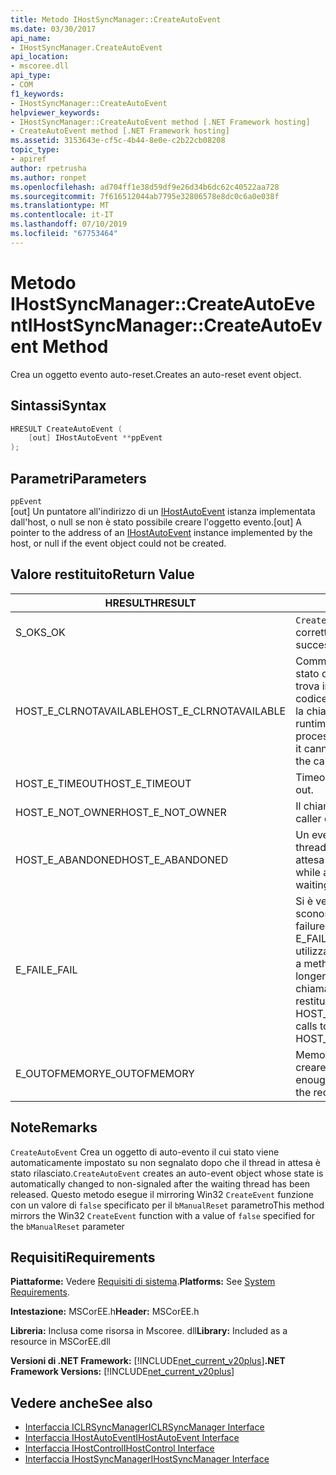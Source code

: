 ```yaml
---
title: Metodo IHostSyncManager::CreateAutoEvent
ms.date: 03/30/2017
api_name:
- IHostSyncManager.CreateAutoEvent
api_location:
- mscoree.dll
api_type:
- COM
f1_keywords:
- IHostSyncManager::CreateAutoEvent
helpviewer_keywords:
- IHostSyncManager::CreateAutoEvent method [.NET Framework hosting]
- CreateAutoEvent method [.NET Framework hosting]
ms.assetid: 3153643e-cf5c-4b44-8e0e-c2b22cb08208
topic_type:
- apiref
author: rpetrusha
ms.author: ronpet
ms.openlocfilehash: ad704ff1e38d59df9e26d34b6dc62c40522aa728
ms.sourcegitcommit: 7f616512044ab7795e32806578e8dc0c6a0e038f
ms.translationtype: MT
ms.contentlocale: it-IT
ms.lasthandoff: 07/10/2019
ms.locfileid: "67753464"
---
```

# <a name="ihostsyncmanagercreateautoevent-method"></a><span data-ttu-id="66e4b-102">Metodo IHostSyncManager::CreateAutoEvent</span><span class="sxs-lookup"><span data-stu-id="66e4b-102">IHostSyncManager::CreateAutoEvent Method</span></span>
<span data-ttu-id="66e4b-103">Crea un oggetto evento auto-reset.</span><span class="sxs-lookup"><span data-stu-id="66e4b-103">Creates an auto-reset event object.</span></span>  
  
## <a name="syntax"></a><span data-ttu-id="66e4b-104">Sintassi</span><span class="sxs-lookup"><span data-stu-id="66e4b-104">Syntax</span></span>  
  
```cpp  
HRESULT CreateAutoEvent (  
    [out] IHostAutoEvent **ppEvent  
);  
```  
  
## <a name="parameters"></a><span data-ttu-id="66e4b-105">Parametri</span><span class="sxs-lookup"><span data-stu-id="66e4b-105">Parameters</span></span>  
 `ppEvent`  
 <span data-ttu-id="66e4b-106">[out] Un puntatore all'indirizzo di un [IHostAutoEvent](../../../../docs/framework/unmanaged-api/hosting/ihostautoevent-interface.md) istanza implementata dall'host, o null se non è stato possibile creare l'oggetto evento.</span><span class="sxs-lookup"><span data-stu-id="66e4b-106">[out] A pointer to the address of an [IHostAutoEvent](../../../../docs/framework/unmanaged-api/hosting/ihostautoevent-interface.md) instance implemented by the host, or null if the event object could not be created.</span></span>  
  
## <a name="return-value"></a><span data-ttu-id="66e4b-107">Valore restituito</span><span class="sxs-lookup"><span data-stu-id="66e4b-107">Return Value</span></span>  
  
|<span data-ttu-id="66e4b-108">HRESULT</span><span class="sxs-lookup"><span data-stu-id="66e4b-108">HRESULT</span></span>|<span data-ttu-id="66e4b-109">Descrizione</span><span class="sxs-lookup"><span data-stu-id="66e4b-109">Description</span></span>|  
|-------------|-----------------|  
|<span data-ttu-id="66e4b-110">S_OK</span><span class="sxs-lookup"><span data-stu-id="66e4b-110">S_OK</span></span>|<span data-ttu-id="66e4b-111">`CreateAutoEvent` stato restituito correttamente.</span><span class="sxs-lookup"><span data-stu-id="66e4b-111">`CreateAutoEvent` returned successfully.</span></span>|  
|<span data-ttu-id="66e4b-112">HOST_E_CLRNOTAVAILABLE</span><span class="sxs-lookup"><span data-stu-id="66e4b-112">HOST_E_CLRNOTAVAILABLE</span></span>|<span data-ttu-id="66e4b-113">Common language runtime (CLR) non è stato caricato in un processo oppure si trova in uno stato in cui non può eseguire codice gestito o elaborare correttamente la chiamata.</span><span class="sxs-lookup"><span data-stu-id="66e4b-113">The common language runtime (CLR) has not been loaded into a process, or the CLR is in a state in which it cannot run managed code or process the call successfully.</span></span>|  
|<span data-ttu-id="66e4b-114">HOST_E_TIMEOUT</span><span class="sxs-lookup"><span data-stu-id="66e4b-114">HOST_E_TIMEOUT</span></span>|<span data-ttu-id="66e4b-115">Timeout della chiamata.</span><span class="sxs-lookup"><span data-stu-id="66e4b-115">The call timed out.</span></span>|  
|<span data-ttu-id="66e4b-116">HOST_E_NOT_OWNER</span><span class="sxs-lookup"><span data-stu-id="66e4b-116">HOST_E_NOT_OWNER</span></span>|<span data-ttu-id="66e4b-117">Il chiamante non possiede il blocco.</span><span class="sxs-lookup"><span data-stu-id="66e4b-117">The caller does not own the lock.</span></span>|  
|<span data-ttu-id="66e4b-118">HOST_E_ABANDONED</span><span class="sxs-lookup"><span data-stu-id="66e4b-118">HOST_E_ABANDONED</span></span>|<span data-ttu-id="66e4b-119">Un evento è stato annullato durante un thread bloccato o fiber è rimasta in attesa su di esso.</span><span class="sxs-lookup"><span data-stu-id="66e4b-119">An event was canceled while a blocked thread or fiber was waiting on it.</span></span>|  
|<span data-ttu-id="66e4b-120">E_FAIL</span><span class="sxs-lookup"><span data-stu-id="66e4b-120">E_FAIL</span></span>|<span data-ttu-id="66e4b-121">Si è verificato un errore irreversibile sconosciuto.</span><span class="sxs-lookup"><span data-stu-id="66e4b-121">An unknown catastrophic failure occurred.</span></span> <span data-ttu-id="66e4b-122">Quando un metodo di E_FAIL viene restituito, CLR non è più utilizzabile all'interno del processo.</span><span class="sxs-lookup"><span data-stu-id="66e4b-122">When a method returns E_FAIL, the CLR is no longer usable within the process.</span></span> <span data-ttu-id="66e4b-123">Le chiamate successive ai metodi di hosting restituiranno HOST_E_CLRNOTAVAILABLE.</span><span class="sxs-lookup"><span data-stu-id="66e4b-123">Subsequent calls to hosting methods return HOST_E_CLRNOTAVAILABLE.</span></span>|  
|<span data-ttu-id="66e4b-124">E_OUTOFMEMORY</span><span class="sxs-lookup"><span data-stu-id="66e4b-124">E_OUTOFMEMORY</span></span>|<span data-ttu-id="66e4b-125">Memoria insufficiente era disponibile per creare l'oggetto evento richiesto.</span><span class="sxs-lookup"><span data-stu-id="66e4b-125">Not enough memory was available to create the requested event object.</span></span>|  
  
## <a name="remarks"></a><span data-ttu-id="66e4b-126">Note</span><span class="sxs-lookup"><span data-stu-id="66e4b-126">Remarks</span></span>  
 <span data-ttu-id="66e4b-127">`CreateAutoEvent` Crea un oggetto di auto-evento il cui stato viene automaticamente impostato su non segnalato dopo che il thread in attesa è stato rilasciato.</span><span class="sxs-lookup"><span data-stu-id="66e4b-127">`CreateAutoEvent` creates an auto-event object whose state is automatically changed to non-signaled after the waiting thread has been released.</span></span> <span data-ttu-id="66e4b-128">Questo metodo esegue il mirroring Win32 `CreateEvent` funzione con un valore di `false` specificato per il `bManualReset` parametro</span><span class="sxs-lookup"><span data-stu-id="66e4b-128">This method mirrors the Win32 `CreateEvent` function with a value of `false` specified for the `bManualReset` parameter</span></span>  
  
## <a name="requirements"></a><span data-ttu-id="66e4b-129">Requisiti</span><span class="sxs-lookup"><span data-stu-id="66e4b-129">Requirements</span></span>  
 <span data-ttu-id="66e4b-130">**Piattaforme:** Vedere [Requisiti di sistema](../../../../docs/framework/get-started/system-requirements.md).</span><span class="sxs-lookup"><span data-stu-id="66e4b-130">**Platforms:** See [System Requirements](../../../../docs/framework/get-started/system-requirements.md).</span></span>  
  
 <span data-ttu-id="66e4b-131">**Intestazione:** MSCorEE.h</span><span class="sxs-lookup"><span data-stu-id="66e4b-131">**Header:** MSCorEE.h</span></span>  
  
 <span data-ttu-id="66e4b-132">**Libreria:** Inclusa come risorsa in Mscoree. dll</span><span class="sxs-lookup"><span data-stu-id="66e4b-132">**Library:** Included as a resource in MSCorEE.dll</span></span>  
  
 <span data-ttu-id="66e4b-133">**Versioni di .NET Framework:** [!INCLUDE[net_current_v20plus](../../../../includes/net-current-v20plus-md.md)]</span><span class="sxs-lookup"><span data-stu-id="66e4b-133">**.NET Framework Versions:** [!INCLUDE[net_current_v20plus](../../../../includes/net-current-v20plus-md.md)]</span></span>  
  
## <a name="see-also"></a><span data-ttu-id="66e4b-134">Vedere anche</span><span class="sxs-lookup"><span data-stu-id="66e4b-134">See also</span></span>

- [<span data-ttu-id="66e4b-135">Interfaccia ICLRSyncManager</span><span class="sxs-lookup"><span data-stu-id="66e4b-135">ICLRSyncManager Interface</span></span>](../../../../docs/framework/unmanaged-api/hosting/iclrsyncmanager-interface.md)
- [<span data-ttu-id="66e4b-136">Interfaccia IHostAutoEvent</span><span class="sxs-lookup"><span data-stu-id="66e4b-136">IHostAutoEvent Interface</span></span>](../../../../docs/framework/unmanaged-api/hosting/ihostautoevent-interface.md)
- [<span data-ttu-id="66e4b-137">Interfaccia IHostControl</span><span class="sxs-lookup"><span data-stu-id="66e4b-137">IHostControl Interface</span></span>](../../../../docs/framework/unmanaged-api/hosting/ihostcontrol-interface.md)
- [<span data-ttu-id="66e4b-138">Interfaccia IHostSyncManager</span><span class="sxs-lookup"><span data-stu-id="66e4b-138">IHostSyncManager Interface</span></span>](../../../../docs/framework/unmanaged-api/hosting/ihostsyncmanager-interface.md)
